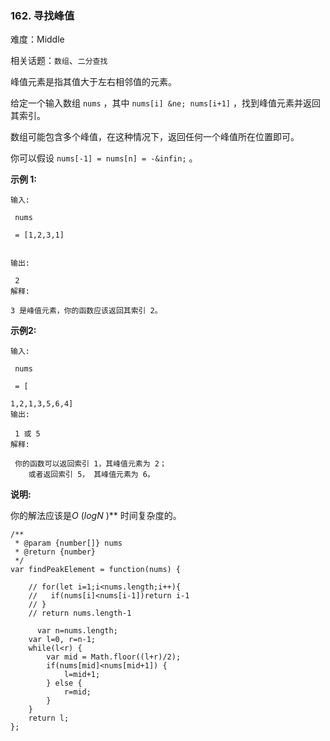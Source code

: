 ### 162. 寻找峰值

难度：Middle

相关话题：`数组`、`二分查找`

峰值元素是指其值大于左右相邻值的元素。



给定一个输入数组 `nums` ，其中  `nums[i] &ne; nums[i+1]` ，找到峰值元素并返回其索引。



数组可能包含多个峰值，在这种情况下，返回任何一个峰值所在位置即可。



你可以假设 `nums[-1] = nums[n] = -&infin;` 。



**示例 1:** 



```
输入:

 nums

 = [1,2,3,1]


输出:

 2
解释:

3 是峰值元素，你的函数应该返回其索引 2。
```


**示例2:** 



```
输入:

 nums

 = [

1,2,1,3,5,6,4]
输出:

 1 或 5 
解释:

 你的函数可以返回索引 1，其峰值元素为 2；
    或者返回索引 5， 其峰值元素为 6。
```


**说明:** 



你的解法应该是*O* (*logN* )** 时间复杂度的。


```
/**
 * @param {number[]} nums
 * @return {number}
 */
var findPeakElement = function(nums) {

    // for(let i=1;i<nums.length;i++){
    //   if(nums[i]<nums[i-1])return i-1
    // }
    // return nums.length-1
  
      var n=nums.length;
    var l=0, r=n-1;
    while(l<r) {
        var mid = Math.floor((l+r)/2);
        if(nums[mid]<nums[mid+1]) {
            l=mid+1;
        } else {
            r=mid;
        }
    }
    return l;
};
```

